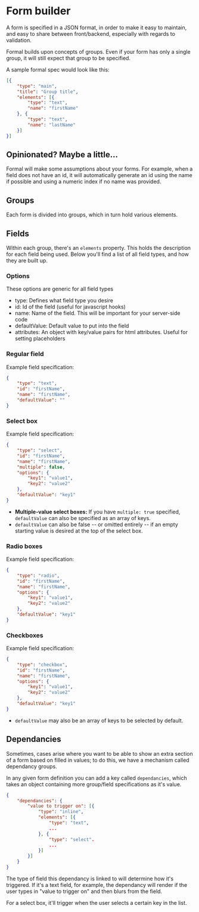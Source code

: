 # Form builder

A form is specified in a JSON format, in order to make it easy to maintain, and
easy to share between front/backend, especially with regards to validation.

Formal builds upon concepts of groups. Even if your form has only a single
group, it will still expect that group to be specified.

A sample formal spec would look like this:

```json
[{
	"type": "main",
	"title": "Group title",
	"elements": [{
		"type": "text",
		"name": "firstName"
	}, {
		"type": "text",
		"name": "lastName"
	}]
}]
```

## Opinionated? Maybe a little...

Formal will make some assumptions about your forms. For example, when a field
does not have an id, it will automatically generate an id using the name if
possible and using a numeric index if no name was provided.

## Groups

Each form is divided into groups, which in turn hold various elements.

## Fields

Within each group, there's an `elements` property. This holds the description
for each field being used. Below you'll find a list of all field types, and how
they are built up.

### Options

These options are generic for all field types

- type: Defines what field type you desire
- id: Id of the field (useful for javascript hooks)
- name: Name of the field. This will be important for your server-side code
- defaultValue: Default value to put into the field
- attributes: An object with key/value pairs for html attributes. Useful for
	setting placeholders

### Regular field

Example field specification:

```json
{
	"type": "text",
	"id": "firstName",
	"name": "firstName",
	"defaultValue": ""
}
```

### Select box

Example field specification:

```json
{
	"type": "select",
	"id": "firstName",
	"name": "firstName",
	"multiple": false,
	"options": {
		"key1": "value1",
		"key2": "value2"
	},
	"defaultValue": "key1"
}
```

- **Multiple-value select boxes:** If you have `multiple: true` specified,
	`defaultValue` can also be specified as an array of keys.
- `defaultValue` can also be false -- or omitted entirely -- if an empty
	starting value is desired at the top of the select box.

### Radio boxes

Example field specification:

```json
{
	"type": "radio",
	"id": "firstName",
	"name": "firstName",
	"options": {
		"key1": "value1",
		"key2": "value2"
	},
	"defaultValue": "key1"
}
```

### Checkboxes

Example field specification:

```json
{
	"type": "checkbox",
	"id": "firstName",
	"name": "firstName",
	"options": {
		"key1": "value1",
		"key2": "value2"
	},
	"defaultValue": "key1"
}
```

- `defaultValue` may also be an array of keys to be selected by default.

## Dependancies

Sometimes, cases arise where you want to be able to show an extra section of a
form based on filled in values; to do this, we have a mechanism called
dependancy groups.

In any given form definition you can add a key called `dependancies`, which
takes an object containing more group/field specifications as it's value.

```json
{
	"dependancies": {
		"value to trigger on": [{
			"type": "inline",
			"elements": [{
				"type": "text",
				...
			}, {
				"type": "select".
				...
			}]
		}]
	}
}
```

The type of field this dependancy is linked to will determine how it's
triggered. If it's a text field, for example, the dependancy will render if the
user types in "value to trigger on" and then blurs from the field.

For a select box, it'll trigger when the user selects a certain key in the list.

